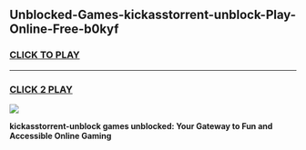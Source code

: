
## Unblocked-Games-kickasstorrent-unblock-Play-Online-Free-b0kyf
<h3>
<a href="https://premium76.site?title=kickasstorrent-unblock&ref=26A">CLICK TO PLAY</a></h3>
<hr>

<h3>
<a href="https://premium76.site?title=kickasstorrent-unblock&ref=26A">CLICK 2 PLAY</a>
  
</h3>

<a href="https://premium76.site?title=kickasstorrent-unblock&ref=26A"><img src="https://clearcache.store/games.png"></a>


**kickasstorrent-unblock games unblocked: Your Gateway to Fun and Accessible Online Gaming**
